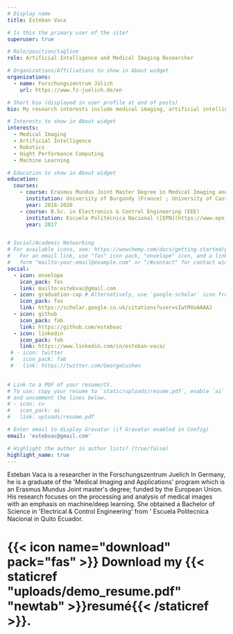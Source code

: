 ```yaml
---
# Display name
title: Esteban Vaca

# Is this the primary user of the site?
superuser: true

# Role/position/tagline
role: Artificial Intelligence and Medical Imaging Researcher

# Organizations/Affiliations to show in About widget
organizations:
  - name: Forschungszentrum Jülich
    url: https://www.fz-juelich.de/en

# Short bio (displayed in user profile at end of posts)
bio: My research interests include medical imaging, artificial intelligence, robotics and high performance computing. 

# Interests to show in About widget
interests:
  - Medical Imaging
  - Artificial Intelligence
  - Robotics
  - Hight Performance Computing
  - Machine Learning

# Education to show in About widget
education:
  courses:
    - course: Erasmus Mundus Joint Master Degree in Medical Imaging and Applications ([MAIA](https://maiamaster.udg.edu/)) 
      institution: University of Burgundy (France) ; University of Cassino (Italy) ; University of Girona (Spain)
      year: 2018-2020
    - course: B.Sc. in Electronics & Control Engineering (EEE)
      institution: Escuela Politécnica Nacional ([EPN](https://www.epn.edu.ec/)), Ecuador
      year: 2017


# Social/Academic Networking
# For available icons, see: https://wowchemy.com/docs/getting-started/page-builder/#icons
#   For an email link, use "fas" icon pack, "envelope" icon, and a link in the
#   form "mailto:your-email@example.com" or "/#contact" for contact widget.
social:
  - icon: envelope
    icon_pack: fas
    link: mailto:estebvac@gmail.com
  - icon: graduation-cap # Alternatively, use `google-scholar` icon from `ai` icon pack
    icon_pack: fas
    link: https://scholar.google.co.uk/citations?user=sIwtMXoAAAAJ
  - icon: github
    icon_pack: fab
    link: https://github.com/estebvac
  - icon: linkedin
    icon_pack: fab
    link: https://www.linkedin.com/in/esteban-vaca/
 # - icon: twitter
 #   icon_pack: fab
 #   link: https://twitter.com/GeorgeCushen
 

# Link to a PDF of your resume/CV.
# To use: copy your resume to `static/uploads/resume.pdf`, enable `ai` icons in `params.toml`,
# and uncomment the lines below.
# - icon: cv
#   icon_pack: ai
#   link: uploads/resume.pdf

# Enter email to display Gravatar (if Gravatar enabled in Config)
email: 'estebvac@gmail.com'

# Highlight the author in author lists? (true/false)
highlight_name: true
---
```


Esteban Vaca is a researcher in the Forschungszentrum Juelich In Germany, he is a graduate of the 'Medical Imaging and Applications' program which is an Erasmus Mundus Joint master's degree; funded by the European Union. His research focuses on the processing and analysis of medical images with an emphasis on machine/deep learning. She obtained a Bachelor of Science in 'Electrical & Control Engineering' from ' Escuela Politecnica Nacional in Quito Ecuador.

# {{< icon name="download" pack="fas" >}} Download my {{< staticref "uploads/demo_resume.pdf" "newtab" >}}resumé{{< /staticref >}}.


